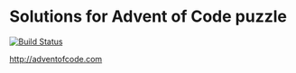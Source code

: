 # Solutions for Advent of Code puzzle
[![Build Status](https://travis-ci.org/murzz/adventofcode.svg)](https://travis-ci.org/murzz/adventofcode)

http://adventofcode.com

